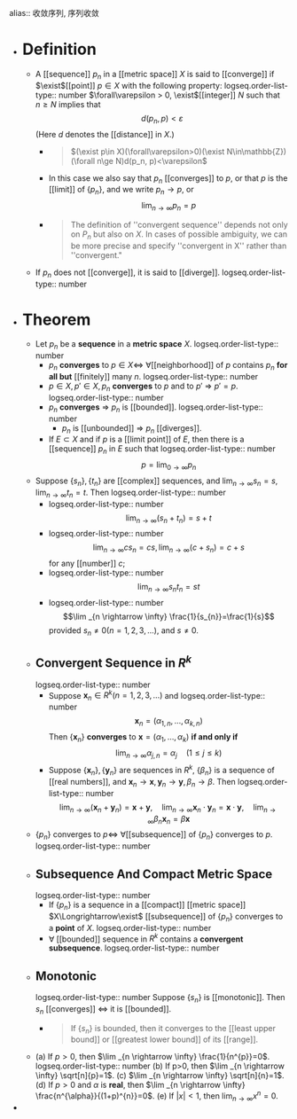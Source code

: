 alias:: 收敛序列, 序列收敛

- # Definition
	- A [[sequence]] ${p_n}$ in a [[metric space]] $X$ is said to [[converge]] if $\exist$[[point]] $p\in X$ with the following property: 
	  logseq.order-list-type:: number
	  $\forall\varepsilon > 0, \exist$[[integer]] $N$ such that $n\ge N$ implies that 
	  $$d(p_n, p) < \varepsilon$$
	  (Here $d$ denotes the [[distance]] in $X$.)
		- >$(\exist p\in X)(\forall\varepsilon>0)(\exist N\in\mathbb{Z})(\forall n\ge N)d(p_n, p)<\varepsilon$
		- In this case we also say that ${p_n}$ [[converges]] to $p$, or that $p$ is the [[limit]] of $\{p_n\}$, and we write $p_n\rightarrow p$, or
		  $$\lim_{n\to \infty}p_n = p$$
		- >The definition of ''convergent sequence'' depends not only on ${P_n}$ but also on $X$. In cases of possible ambiguity, we can be more precise and specify ''convergent in X'' rather than ''convergent."
	- If ${p_n}$ does not [[converge]], it is said to [[diverge]].
	  logseq.order-list-type:: number
- # Theorem
	- Let ${p_n}$ be a **sequence** in a **metric space** $X$.
	  logseq.order-list-type:: number
		- ${p_n}$ **converges** to $p\in X\Longleftrightarrow$ $\forall$[[neighborhood]] of $p$ contains $p_n$ **for all but** [[finitely]] many $n$.
		  logseq.order-list-type:: number
		- $p\in X, p'\in X, {p_n}$ **converges** to $p$ and to $p'\ \Longrightarrow\ p' = p$.
		  logseq.order-list-type:: number
		- ${p_n}$ **converges** $\Longrightarrow\ {p_n}$ is [[bounded]].
		  logseq.order-list-type:: number
			- $p_n$ is [[unbounded]] $\Longrightarrow\ p_n$ [[diverges]].
		- If $E\subset X$ and if $p$ is a [[limit point]] of $E$, then there is a [[sequence]] ${p_n}$ in $E$ such that 
		  logseq.order-list-type:: number
		  $$p = \lim_{0\to\infty} p_n$$
	- Suppose  $\left\{s_{n}\right\},\left\{t_{n}\right\}$  are [[complex]] sequences, and  $\lim _{n \rightarrow \infty} s_{n}=s ,  \lim _{n \rightarrow \infty} t_{n}=t$. Then
	  logseq.order-list-type:: number
		- logseq.order-list-type:: number
		  $$\lim _{n \rightarrow \infty}\left(s_{n}+t_{n}\right)=s+t$$
		- logseq.order-list-type:: number
		  $$\lim _{n \rightarrow \infty} c s_{n}=c s, \lim _{n \rightarrow \infty}\left(c+s_{n}\right)=c+s$$ for any [[number]]  $c$;
		- logseq.order-list-type:: number
		  $$\lim _{n \rightarrow \infty} s_{n} t_{n}=s t$$
		- logseq.order-list-type:: number
		  $$\lim _{n \rightarrow \infty} \frac{1}{s_{n}}=\frac{1}{s}$$provided  $s_{n} \neq 0(n=1,2,3, \ldots)$, and  $s \neq 0$.
	- ## Convergent Sequence in $R^k$
	  logseq.order-list-type:: number
		- Suppose $\mathbf{x}_{n} \in R^{k}(n=1,2,3, \ldots)$ and
		  logseq.order-list-type:: number
		   $$\mathbf{x}_{n}=(\alpha_{1, n}, \ldots, \alpha_{k, n})$$ 
		  Then $\left\{\mathbf{x}_{n}\right\}$ **converges** to $\mathbf{x}=\left(\alpha_{1}, \ldots, \alpha_{k}\right)$  **if and only if**
		  $$\lim _{n \rightarrow \infty} \alpha_{j, n}=\alpha_{j} \quad(1 \leq j \leq k)$$
		- Suppose $\left\{\mathbf{x}_{n}\right\}, \left\{\mathbf{y}_{n}\right\}$ are sequences in $R^{k}$, $\left\{\beta_{n}\right\}$  is a sequence of [[real numbers]], and $\mathbf{x}_{n} \rightarrow \mathbf{x}, \mathbf{y}_{n} \rightarrow \mathbf{y}, \beta_{n} \rightarrow \beta$. Then
		  logseq.order-list-type:: number
		  $$\lim _{n \rightarrow \infty}\left(\mathbf{x}_{n}+\mathbf{y}_{n}\right)=\mathbf{x}+\mathbf{y}, \quad \lim _{n \rightarrow \infty} \mathbf{x}_{n} \cdot \mathbf{y}_{n}=\mathbf{x} \cdot \mathbf{y}, \quad \lim _{n \rightarrow \infty} \beta_{n} \mathbf{x}_{n}=\beta \mathbf{x}$$
	- $\{p_n\}$ converges to $p\Longleftrightarrow\ \forall$[[subsequence]] of $\{p_n\}$ converges to $p$.
	  logseq.order-list-type:: number
	- ## Subsequence And Compact Metric Space
	  logseq.order-list-type:: number
		- If $\{p_n\}$ is a sequence in a [[compact]] [[metric space]] $X\Longrightarrow\exist$ [[subsequence]] of $\{p_n\}$ converges to a **point** of $X$.
		  logseq.order-list-type:: number
		- $\forall$ [[bounded]] sequence in $R^k$ contains a **convergent subsequence**.
		  logseq.order-list-type:: number
	- ## Monotonic
	  logseq.order-list-type:: number
	  Suppose $\{s_n\}$ is [[monotonic]]. Then ${s_n}$ [[converges]] $\Longleftrightarrow$ it is [[bounded]].
		- > If $\{s_n\}$ is bounded, then it converges to the [[least upper bound]] or [[greatest lower bound]] of its [[range]].
	- (a) If $p>0$, then $\lim _{n \rightarrow \infty} \frac{1}{n^{p}}=0$.
	  logseq.order-list-type:: number
	  (b) If p>0, then $\lim _{n \rightarrow \infty} \sqrt[n]{p}=1$.
	  (c) $\lim _{n \rightarrow \infty} \sqrt[n]{n}=1$.
	  (d) If $p>0$ and $\alpha$ is **real**, then $\lim _{n \rightarrow \infty} \frac{n^{\alpha}}{(1+p)^{n}}=0$.
	  (e) If $|x|<1$, then $\lim _{n \rightarrow \infty} x^{n}=0$.
-
